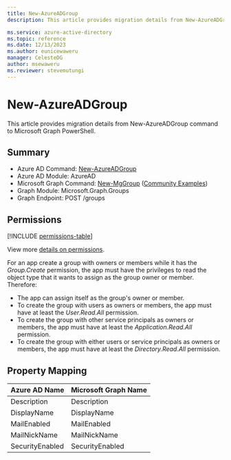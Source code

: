 ```yaml
---
title: New-AzureADGroup
description: This article provides migration details from New-AzureADGroup command to Microsoft Graph PowerShell.

ms.service: azure-active-directory
ms.topic: reference
ms.date: 12/13/2023
ms.author: eunicewaweru
manager: CelesteDG
author: msewaweru
ms.reviewer: stevemutungi
---
```


# New-AzureADGroup

This article provides migration details from New-AzureADGroup command to Microsoft Graph PowerShell.

## Summary

+ Azure AD Command: [New-AzureADGroup](/powershell/module/azuread/new-azureadgroup)
+ Azure AD Module: AzureAD
+ Microsoft Graph Command: [New-MgGroup](/powershell/module/microsoft.graph.groups/new-mggroup) ([Community Examples](https://github.com/orgs/msgraph/discussions?discussions_q=New-MgGroup))
+ Graph Module: Microsoft.Graph.Groups
+ Graph Endpoint: POST /groups

## Permissions

[!INCLUDE [permissions-table](~/graphref/api-reference/v1.0/includes/permissions/group-post-groups-permissions.md)]

View more [details on permissions](/graph/api/group-post-groups#permissions).

For an app create a group with owners or members while it has the *Group.Create* permission, the app must have the privileges to read the object type that it wants to assign as the group owner or member. Therefore:
+ The app can assign itself as the group's owner or member.
+ To create the group with users as owners or members, the app must have at least the *User.Read.All* permission.
+ To create the group with other service principals as owners or members, the app must have at least the *Application.Read.All* permission.
+ To create the group with either users or service principals as owners or members, the app must have at least the *Directory.Read.All* permission.

## Property Mapping

|Azure AD Name|Microsoft Graph Name|
|---|---|
|Description|Description|
|DisplayName|DisplayName|
|MailEnabled|MailEnabled|
|MailNickName|MailNickName|
|SecurityEnabled|SecurityEnabled|